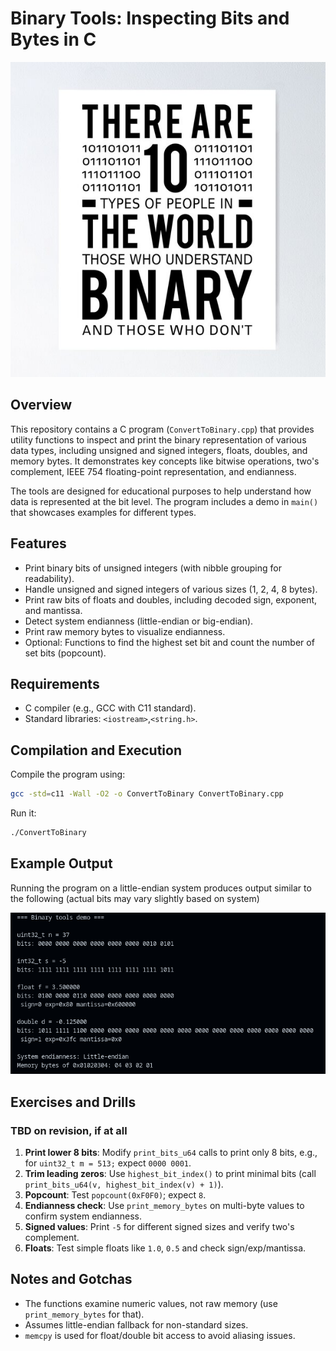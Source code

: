 # Binary Tools: Inspecting Bits and Bytes in C

![Binary Is Good](BinaryIsGood.jpg)

## Overview

This repository contains a C program (`ConvertToBinary.cpp`) that provides utility functions to inspect and print the binary representation of various data types, including unsigned and signed integers, floats, doubles, and memory bytes. It demonstrates key concepts like bitwise operations, two's complement, IEEE 754 floating-point representation, and endianness.

The tools are designed for educational purposes to help understand how data is represented at the bit level. The program includes a demo in `main()` that showcases examples for different types.

## Features

- Print binary bits of unsigned integers (with nibble grouping for readability).
- Handle unsigned and signed integers of various sizes (1, 2, 4, 8 bytes).
- Print raw bits of floats and doubles, including decoded sign, exponent, and mantissa.
- Detect system endianness (little-endian or big-endian).
- Print raw memory bytes to visualize endianness.
- Optional: Functions to find the highest set bit and count the number of set bits (popcount).

## Requirements

- C compiler (e.g., GCC with C11 standard).
- Standard libraries: `<iostream>`,`<string.h>`.

## Compilation and Execution

Compile the program using:

```bash
gcc -std=c11 -Wall -O2 -o ConvertToBinary ConvertToBinary.cpp
```

Run it:

```bash
./ConvertToBinary
```
## Example Output

Running the program on a little-endian system produces output similar to the following (actual bits may vary slightly based on system)

![Binary Tools Output](BinaryToolsOutput.png)

## Exercises and Drills
### TBD on revision, if at all

1. **Print lower 8 bits**: Modify `print_bits_u64` calls to print only 8 bits, e.g., for `uint32_t m = 513;` expect `0000 0001`.
2. **Trim leading zeros**: Use `highest_bit_index()` to print minimal bits (call `print_bits_u64(v, highest_bit_index(v) + 1)`).
3. **Popcount**: Test `popcount(0xF0F0)`; expect `8`.
4. **Endianness check**: Use `print_memory_bytes` on multi-byte values to confirm system endianness.
5. **Signed values**: Print `-5` for different signed sizes and verify two's complement.
6. **Floats**: Test simple floats like `1.0`, `0.5` and check sign/exp/mantissa.

## Notes and Gotchas

- The functions examine numeric values, not raw memory (use `print_memory_bytes` for that).
- Assumes little-endian fallback for non-standard sizes.
- `memcpy` is used for float/double bit access to avoid aliasing issues.
